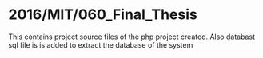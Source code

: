 # 2016/MIT/060_Final_Thesis
This contains project source files of the php project created. Also databast sql file is is added to extract the database of the system
